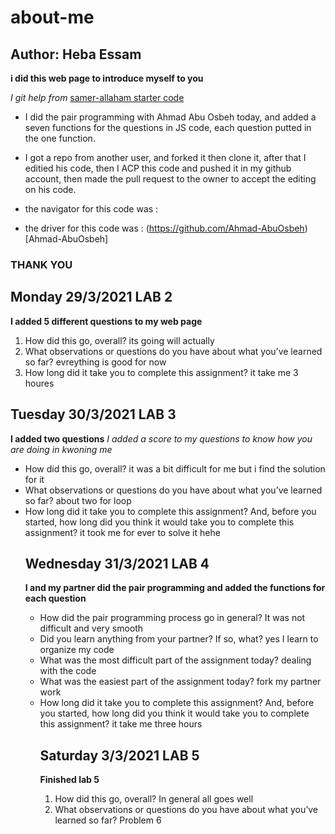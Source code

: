 # about-me

## Author: Heba Essam
**i did this web page to introduce myself to you**

*I git help from*
[samer-allaham starter code
](https://github.com/LTUC/amman-201d20/tree/main/configs)

- I did the pair programming with Ahmad Abu Osbeh today, and added a seven functions for the questions in JS code, each question putted in the one function.
- I got a repo from another user, and forked it then clone it, after that I editied his code, then I ACP this code and pushed it in my github account, then made the pull request to the owner to accept the editing on his code.

- the navigator for this code was :
- the driver for this code was : (https://github.com/Ahmad-AbuOsbeh)[Ahmad-AbuOsbeh]

### THANK YOU

## Monday 29/3/2021 LAB 2
**I added 5 different questions to my web page**
<ol>
<li>How did this go, overall? its going will actually</li>
<li>What observations or questions do you have about what you’ve learned so far? evreything is good for now</li>
<li>How long did it take you to complete this assignment? it take me 3 houres</li>
</ol>

## Tuesday 30/3/2021 LAB 3
**I added two questions**
*I added a score to my questions to know how you are doing in kwoning me*

<ul>
<li>How did this go, overall? it was a bit difficult for me but i find the solution for it</li>
<li>What observations or questions do you have about what you’ve learned so far? about two for loop</li>
<li>How long did it take you to complete this assignment? And, before you started, how long did you think it would take you to complete this assignment? it took me for ever to solve it hehe</li>


## Wednesday 31/3/2021 LAB 4
**I and my partner did the pair programming and added the functions for each question**
<ul>
<li>How did the pair programming process go in general? It was not difficult and very smooth</li>
<li>Did you learn anything from your partner? If so, what? yes I learn to organize my code</li>
<li>What was the most difficult part of the assignment today? dealing with the code</li>
<li>What was the easiest part of the assignment today? fork my partner work</li>
<li>How long did it take you to complete this assignment? And, before you started, how long did you think it would take you to complete this assignment? it take me three hours</li>

## Saturday 3/3/2021 LAB 5
**Finished lab 5**
<ol>
<li>How did this go, overall? In general all goes well</li>
<li>What observations or questions do you have about what you’ve learned so far? Problem 6</li>